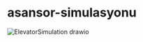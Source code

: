 # asansor-simulasyonu

![ElevatorSimulation drawio](https://user-images.githubusercontent.com/98261311/187471095-dc80a31d-c3fc-45aa-b2ce-d08d4d035a83.png)
